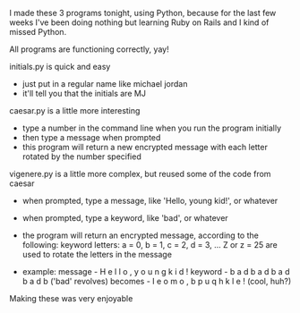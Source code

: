 I made these 3 programs tonight, using Python, because for the last few weeks
I've been doing nothing but learning Ruby on Rails and I kind of missed Python.

All programs are functioning correctly, yay!

initials.py is quick and easy
-   just put in a regular name like michael jordan
-   it'll tell you that the initials are MJ

caesar.py is a little more interesting
-   type a number in the command line when you run the program initially
-   then type a message when prompted
-   this program will return a new encrypted message with each letter rotated by
    the number specified

vigenere.py is a little more complex, but reused some of the code from caesar
-   when prompted, type a message, like 'Hello, young kid!', or whatever
-   when prompted, type a keyword, like 'bad', or whatever
-   the program will return an encrypted message, according to the following:
    keyword letters: a = 0, b = 1, c = 2, d = 3, ... Z or z = 25 are used to
    rotate the letters in the message

-   example: message - H e l l o ,  y o u n g  k i d !
             keyword - b a d b a    d b a d b  a d b     ('bad' revolves)
             becomes - I e o m o ,  b p u q h  k l e !   (cool, huh?)

Making these was very enjoyable
